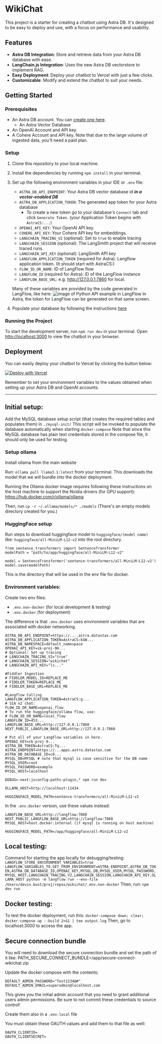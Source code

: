 # WikiChat

This project is a starter for creating a chatbot using Astra DB. It's designed to be easy to deploy and use, with a focus on performance and usability.

## Features

- **Astra DB Integration**: Store and retrieve data from your Astra DB database with ease.
- **LangChain.js Integration**: Uses the new Astra DB vectorstore to implement RAG.
- **Easy Deployment**: Deploy your chatbot to Vercel with just a few clicks.
- **Customizable**: Modify and extend the chatbot to suit your needs.

## Getting Started

### Prerequisites

- An Astra DB account. You can [create one here](https://astra.datastax.com/register).
    - An Astra Vector Database
- An OpenAI Account and API key.
- A Cohere Account and API key. Note that due to the large volume of ingested data, you'll need a paid plan.

### Setup

1. Clone this repository to your local machine.
2. Install the dependencies by running `npm install` in your terminal.
3. Set up the following environment variables in your IDE or `.env` file:
    - `ASTRA_DB_API_ENDPOINT`: Your Astra DB vector database id **_in a vector-enabled DB_**
    - `ASTRA_DB_APPLICATION_TOKEN`: The generated app token for your Astra database
        - To create a new token go to your database's `Connect` tab and click `Generate Token`. (your Application Token begins with `AstraCS:...`)
    - `OPENAI_API_KEY`: Your OpenAI API key.
    - `COHERE_API_KEY`: Your Cohere API key for embeddings.
    - `LANGCHAIN_TRACING_V2` (optional): Set to `true` to enable tracing
    - `LANGCHAIN_SESSION` (optional): The LangSmith project that will receive traced runs.
    - `LANGCHAIN_API_KEY` (optional): LangSmith API key
    - `LANGFLOW_APPLICATION_TOKEN` (required for Astra): Langflow application token. (It should start with AstraCS:)
    - `FLOW_ID_OR_NAME`: ID of LangFlow flow
    - `LANGFLOW_ID` (required for Astra): ID of the LangFlow instance
    - `LANGFLOW_BASE_URL`: e.g. http://127.0.0.1:7860 for local.

    Many of these variables are provided by the code generated in LangFlow, like here: 
    ![image of Python API example in LangFlow](langflow_api.png)
    In Astra, the token for LangFlow can be generated on that same screen.

4. Populate your database by following the instructions [here](https://github.com/datastax/wikichat/blob/main/scripts/README.md)

### Running the Project

To start the development server, run `npm run dev` in your terminal. Open [http://localhost:3000](http://localhost:3000) to view the chatbot in your browser.

## Deployment

You can easily deploy your chatbot to Vercel by clicking the button below:

[![Deploy with Vercel](https://vercel.com/button)](https://vercel.com/new/clone?repository-url=https://github.com/devinbost/wikichat&env=ASTRA_DB_API_ENDPOINT,ASTRA_DB_APPLICATION_TOKEN,OPENAI_API_KEY,COHERE_API_KEY)

Remember to set your environment variables to the values obtained when setting up your Astra DB and OpenAI accounts.




---

## Initial setup:

Add the MySQL database setup script (that creates the required tables and populates them) in `./mysql-init/`
This script will be invoked to populate the database automatically when starting `docker-compose`
Note that since this MySQL database has plain text credentials stored in the compose file, it should only be used for testing.

### Setup ollama
Install ollama from the main website

Run:
`ollama pull llama3.1:latest`
from your terminal.
This downloads the model that we will bundle into the docker deployment. 

Running the Ollama docker image requires following these instructions on the host machine to support the Nvidia drivers (for GPU support): https://hub.docker.com/r/ollama/ollama

Then, run `cp -r ~/.ollama/models/* ./models`
(There's an empty models directory created for you.)

### HuggingFace setup
Run steps to download huggingface model to `huggingface/(model name)` like:
`huggingface/all-MiniLM-L12-v2` into the root directory.
```
from sentence_transformers import SentenceTransformer
modelPath = "path/to/app/huggingface/all-MiniLM-L12-v2"

model = SentenceTransformer('sentence-transformers/all-MiniLM-L12-v2')
model.save(modelPath)
```
This is the directory that will be used in the env file for docker.

### Environment variables:
Create two env files:

- `.env.non-docker` (for local development & testing)
- `.env.docker` (for deployment)

The difference is that `.env.docker` uses environment variables that are associated with docker networking.

```
ASTRA_DB_API_ENDPOINT=https://....astra.datastax.com
ASTRA_DB_APPLICATION_TOKEN=AstraCS:kGW...
ASTRA_DB_NAMESPACE=default_namespace
OPENAI_API_KEY=sk-proj-9H...
# Optional: Set up tracing
# LANGCHAIN_TRACING_V2="true"
# LANGCHAIN_SESSION="wikichat"
# LANGCHAIN_API_KEY="ls..."

#Fiddler Ingestion
# FIDDLER_MODEL_ID=REPLACE_ME
# FIDDLER_TOKEN=REPLACE_ME
# FIDDLER_BASE_URL=REPLACE_ME

#Langflow Calling
LANGFLOW_APPLICATION_TOKEN=AstraCS:g...
# SIA v2 chat:
FLOW_ID_OR_NAME=openai_flow
# To run the huggingface/ollama flow, use:
# FLOW_ID_OR_NAME=local_flow
LANGFLOW_ID=453...
LANGFLOW_BASE_URL=http://127.0.0.1:7860
NEXT_PUBLIC_LANGFLOW_BASE_URL=http://127.0.0.1:7860

# Put all of your LangFlow variables in here.
OPENAI_KEY=sk-proj-9...
ASTRA_DB_TOKEN=AstraCS:Tq...
ASTRA_ENDPOINT=https://...apps.astra.datastax.com
ASTRA_DB_DATABASE_ID=c8...
MYSQL_DB=MYSQL # note that mysql is case sensitive for the DB name
MYSQL_USER=root
MYSQL_PASSWORD=example
MYSQL_HOST=localhost

DEBUG=-next:jsconfig-paths-plugin,* npm run dev

OLLAMA_HOST=http://localhost:11434

HUGGINGFACE_MODEL_PATH=sentence-transformers/all-MiniLM-L12-v2
```



In the `.env.docker` version, use these values instead:
```
LANGFLOW_BASE_URL=http://langflow:7860
NEXT_PUBLIC_LANGFLOW_BASE_URL=http://langflow:7860
MYSQL_HOST=host.docker.internal (if mysql is running on host machine)

HUGGINGFACE_MODEL_PATH=/app/huggingface/all-MiniLM-L12-v2
```

## Local testing:
Command for starting the app locally for debugging/testing:
`LANGFLOW_STORE_ENVIRONMENT_VARIABLES=true LANGFLOW_VARIABLES_TO_GET_FROM_ENVIRONMENT=ASTRA_ENDPOINT,ASTRA_DB_TOKEN,ASTRA_DB_DATABASE_ID,OPENAI_KEY,MYSQL_DB,MYSQL_USER,MYSQL_PASSWORD,MYSQL_HOST,LANGCHAIN_TRACING_V2,LANGCHAIN_SESSION,LANGCHAIN_API_KEY,OLLAMA_HOST python -m langflow run --env-file /Users/devin.bost/proj/repos/wikichat/.env.non-docker`
Then, run:
`npm dev run`

## Docker testing:
To test the docker deployment, run this:
`docker-compose down; clear; docker-compose up --build 2>&1 | tee output.log`
Then, go to localhost:3000 to access the app.


## Secure connection bundle
You will need to download the secure connection bundle and set the path of it like:
PATH_SECURE_CONNECT_BUNDLE=/app/secure-connect-wikichat.zip

Update the docker compose with the contents:

```
DEFAULT_ADMIN_PASSWORD="Test1234@#"
DEFAULT_ADMIN_EMAIL=superadmin@localhost.com
```
This gives you the initial admin account that you need to grant additional users admin permissions.
Be sure to not commit these credentials to source control!

Create them also in a `.env.local` file

You must obtain these OAUTH values and add them to that file as well:
```
OAUTH_CLIENTID=
OAUTH_CLIENTSECRET=
```